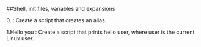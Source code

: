 ##Shell, init files, variables and expansions

0.<o> : Create a script that creates an alias.

1.Hello you : Create a script that prints hello user, where user is the current Linux user. 
